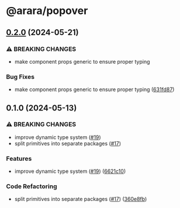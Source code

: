 # @arara/popover

## [0.2.0](https://github.com/araradev/arara/compare/@arara/popover@0.1.0...@arara/popover@0.2.0) (2024-05-21)


### ⚠ BREAKING CHANGES

* make component props generic to ensure proper typing

### Bug Fixes

* make component props generic to ensure proper typing ([631fd87](https://github.com/araradev/arara/commit/631fd87b7175663404a569b793bc9a474eb6a2f0))

## 0.1.0 (2024-05-13)


### ⚠ BREAKING CHANGES

* improve dynamic type system ([#19](https://github.com/araradev/arara/issues/19))
* split primitives into separate packages ([#17](https://github.com/araradev/arara/issues/17))

### Features

* improve dynamic type system ([#19](https://github.com/araradev/arara/issues/19)) ([6621c10](https://github.com/araradev/arara/commit/6621c10abb4d6c740c6f489502bd9a6e4d4a2fa2))


### Code Refactoring

* split primitives into separate packages ([#17](https://github.com/araradev/arara/issues/17)) ([360e8fb](https://github.com/araradev/arara/commit/360e8fb040c54ebd542dc244a5e10a7784e4388b))
